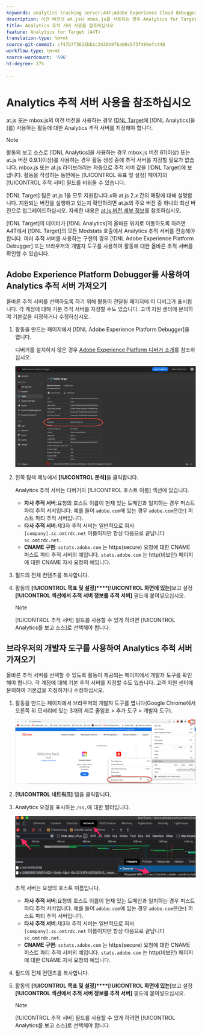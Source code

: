 ```yaml
---
keywords: analytics tracking server;A4T;Adobe Experience Cloud debugger;Adobe Experience Platform debugger;reporting source;developer tools
description: 이전 버전의 at.js나 mbox.js를 사용하는 경우 Analytics for Target(A4T)을 사용하는 활동용으로 Analytics 추적 서버를 지정해야 합니다.
title: Analytics 추적 서버 사용을 참조하십시오
feature: Analytics for Target (A4T)
translation-type: tm+mt
source-git-commit: cf47b7f3625bb1c3430b9fba00c573f489efc448
workflow-type: tm+mt
source-wordcount: '696'
ht-degree: 27%

---
```



# Analytics 추적 서버 사용을 참조하십시오

at.js 또는 mbox.js의 이전 버전을 사용하는 경우 [!DNL Target](A4T)에 [!DNL Analytics]을(를) 사용하는 활동에 대한 Analytics 추적 서버를 지정해야 합니다.

>[!NOTE]
>
>활동의 보고 소스로 [!DNL Analytics]을 사용하는 경우 mbox.js 버전 61(이상) 또는 at.js 버전 0.9.1(이상)를 사용하는 경우 활동 생성 중에 추적 서버를 지정할 필요가 없습니다. mbox.js 또는 at.js 라이브러리는 자동으로 추적 서버 값을 [!DNL Target]에 보냅니다. 활동을 작성하는 동안에는 [!UICONTROL 목표 및 설정] 페이지의 [!UICONTROL 추적 서버] 필드를 비워둘 수 있습니다.
>
>[!DNL Target] 팀은 at.js 1을 모두 지원합니다.*x*&#x200B;와 at.js 2.*x* 간의 매핑에 대해 설명합니다. 지원되는 버전을 실행하고 있는지 확인하려면 at.js의 주요 버전 중 하나의 최신 버전으로 업그레이드하십시오. 자세한 내용은 [at.js 버전 세부 정보](/help/c-implementing-target/c-implementing-target-for-client-side-web/target-atjs-versions.md)를 참조하십시오.

[!DNL Target]의 데이터가 [!DNL Analytics]의 올바른 위치로 이동하도록 하려면 A4T에서 [!DNL Target]의 모든 Modstats 호출에서 Analytics 추적 서버를 전송해야 합니다. 여러 추적 서버를 사용하는 구현의 경우 [!DNL Adobe Experience Platform Debugger] 또는 브라우저의 개발자 도구를 사용하여 활동에 대한 올바른 추적 서버를 확인할 수 있습니다.

## Adobe Experience Platform Debugger를 사용하여 Analytics 추적 서버 가져오기

올바른 추적 서버를 선택하도록 하기 위해 활동이 전달될 페이지에 이 디버그가 표시됩니다. 각 계정에 대해 기본 추적 서버를 지정할 수도 있습니다. 고객 지원 센터에 문의하여 기본값을 지정하거나 수정하십시오.

1. 활동을 만드는 페이지에서 [!DNL Adobe Experience Platform Debugger]을 엽니다.

   디버거를 설치하지 않은 경우 [Adobe Experience Platform 디버거 소개](https://experienceleague.adobe.com/docs/platform-learn/tutorials/data-ingestion/web-sdk/introduction-to-the-experience-platform-debugger.html)를 참조하십시오.

   ![](assets/Screen_DebuggerTrackServ.png)

1. 왼쪽 탐색 메뉴에서 **[!UICONTROL 분석]**&#x200B;을 클릭합니다.

   Analytics 추적 서버는 디버거의 [!UICONTROL 호스트 이름] 섹션에 있습니다.

   * **자사 추적 서버**:요청의 호스트 이름이 현재 있는 도메인과 일치하는 경우 퍼스트 파티 추적 서버입니다. 예를 들어 `adobe.com`에 있는 경우 `adobe.com`은(는) 퍼스트 파티 추적 서버입니다.
   * **타사 추적 서버**:제3자 추적 서버는 일반적으로 회사  `[company].sc.omtrdc.net` 이름이지만 항상 다음으로 끝납니다 `sc.omtrdc.net`.
   * **CNAME 구현**: `sstats.adobe.com` 는 https(secure) 요청에 대한 CNAME 퍼스트 파티 추적 서버의 예입니다. `stats.adobe.com` 는 http(비보안) 페이지에 대한 CNAME 자사 요청의 예입니다.

1.  필드의 전체 컨텐츠를 복사합니다. 

1. 활동의 **[!UICONTROL 목표 및 설정]****[!UICONTROL 화면에 있는]**&#x200B;보고 설정&#x200B;**[!UICONTROL 섹션에서 추적 서버 정보를 추적 서버]** 필드에 붙여넣으십시오.

   >[!NOTE]
   >
   >[!UICONTROL 추적 서버] 필드를 사용할 수 있게 하려면 [!UICONTROL Analytics를 보고 소스]로 선택해야 합니다.

## 브라우저의 개발자 도구를 사용하여 Analytics 추적 서버 가져오기

올바른 추적 서버를 선택할 수 있도록 활동이 제공되는 페이지에서 개발자 도구를 확인해야 합니다. 각 계정에 대해 기본 추적 서버를 지정할 수도 있습니다. 고객 지원 센터에 문의하여 기본값을 지정하거나 수정하십시오.

1. 활동을 만드는 페이지에서 브라우저의 개발자 도구를 엽니다(Google Chrome에서 오른쪽 위 모서리에 있는 3개의 세로 줄임표 > 추가 도구 > 개발자 도구).

   ![Chrome 개발자 툴](/help/c-integrating-target-with-mac/a4t/assets/chrome-dev-tools.png)

1. **[!UICONTROL 네트워크]** 탭을 클릭합니다.

1. Analytics 요청을 표시하는 `/ss,`에 대한 필터입니다.

   ![/ss 검색을 사용한 Chrome 개발자 툴](/help/c-integrating-target-with-mac/a4t/assets/chrome-search.png)

   추적 서버는 요청의 호스트 이름입니다.

   * **자사 추적 서버**:요청의 호스트 이름이 현재 있는 도메인과 일치하는 경우 퍼스트 파티 추적 서버입니다. 예를 들어 `adobe.com`에 있는 경우 `adobe.com`은(는) 퍼스트 파티 추적 서버입니다.
   * **타사 추적 서버**:제3자 추적 서버는 일반적으로 회사  `[company].sc.omtrdc.net` 이름이지만 항상 다음으로 끝납니다 `sc.omtrdc.net`.
   * **CNAME 구현**: `sstats.adobe.com` 는 https(secure) 요청에 대한 CNAME 퍼스트 파티 추적 서버의 예입니다. `stats.adobe.com` 는 http(비보안) 페이지에 대한 CNAME 자사 요청의 예입니다.

1.  필드의 전체 컨텐츠를 복사합니다. 

1. 활동의 **[!UICONTROL 목표 및 설정]****[!UICONTROL 화면에 있는]**&#x200B;보고 설정&#x200B;**[!UICONTROL 섹션에서 추적 서버 정보를 추적 서버]** 필드에 붙여넣으십시오.

   >[!NOTE]
   >
   >[!UICONTROL 추적 서버] 필드를 사용할 수 있게 하려면 [!UICONTROL Analytics를 보고 소스]로 선택해야 합니다.

